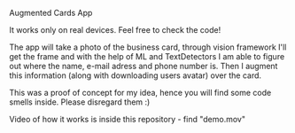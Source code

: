 Augmented Cards App

It works only on real devices. Feel free to check the code!

The app will take a photo of the business card, through vision framework I'll get the frame and with the help of ML and TextDetectors I am able to figure out where the name, e-mail adress and phone number is. Then I augment this information (along with downloading users avatar) over the card.

This was a proof of concept for my idea, hence you will find some code smells inside. Please disregard them :)

Video of how it works is inside this repository - find "demo.mov" 
